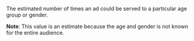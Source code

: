 The estimated number of times an ad could be served to a particular age group or gender. 

**Note**: This value is an estimate because the age and gender is not known for the entire audience.
